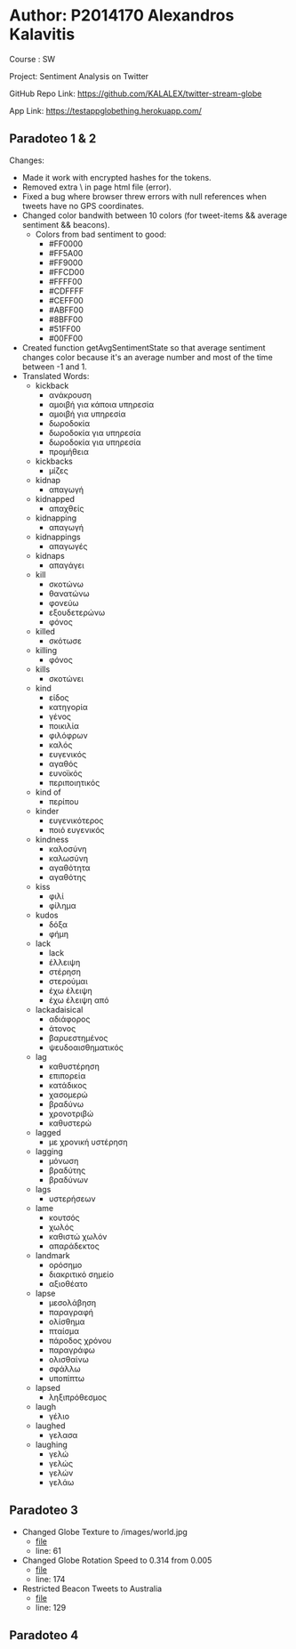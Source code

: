 # Author: P2014170 Alexandros Kalavitis


Course : SW


Project: Sentiment Analysis on Twitter


GitHub Repo Link: https://github.com/KALALEX/twitter-stream-globe


App Link: https://testappglobething.herokuapp.com/


## Paradoteo 1 & 2


Changes:

* Made it work with encrypted hashes for the tokens.
* Removed extra \ in page html file (error).
* Fixed a bug where browser threw errors with null references when tweets have no GPS coordinates.
* Changed color bandwith between 10 colors (for tweet-items && average sentiment && beacons).
  * Colors from bad sentiment to good:
    * #FF0000
    * #FF5A00
    * #FF9000
    * #FFCD00
    * #FFFF00
    * #CDFFFF
    * #CEFF00
    * #ABFF00
    * #8BFF00
    * #51FF00
    * #00FF00
* Created function getAvgSentimentState so that average sentiment changes color because it's an average number and most of the time between -1 and 1.
* Translated Words:
  * kickback
    * ανάκρουση
    * αμοιβή για κάποια υπηρεσία
    * αμοιβή για υπηρεσία
    * δωροδοκία
    * δωροδοκία για υπηρεσία
    * δωροδοκία για υπηρεσία
    * προμήθεια
  * kickbacks
    * μίζες
  * kidnap
    * απαγωγή
  * kidnapped
    * απαχθείς
  * kidnapping
    * απαγωγή
  * kidnappings
    * απαγωγές
  * kidnaps
    * απαγάγει
  * kill
    * σκοτώνω
    * θανατώνω
    * φονεύω
    * εξουδετερώνω
    * φόνος
  * killed
    * σκότωσε
  * killing
    * φόνος
  * kills
    * σκοτώνει
  * kind
    * είδος
    * κατηγορία
    * γένος
    * ποικιλία
    * φιλόφρων
    * καλός
    * ευγενικός
    * αγαθός
    * ευνοϊκός
    * περιποιητικός
  * kind of
    * περίπου
  * kinder
    * ευγενικότερος
    * ποιό ευγενικός
  * kindness
    * καλοσύνη
    * καλωσύνη
    * αγαθότητα
    * αγαθότης
  * kiss
    * φιλί
    * φίλημα
  * kudos
    * δόξα
    * φήμη
  * lack
    * lack
    * έλλειψη
    * στέρηση
    * στερούμαι
    * έχω έλειψη
    * έχω έλειψη από
  * lackadaisical
    * αδιάφορος
    * άτονος
    * βαρυεστημένος
    * ψευδοαισθηματικός
  * lag
    * καθυστέρηση
    * επιπορεία
    * κατάδικος
    * χασομερώ
    * βραδύνω
    * χρονοτριβώ
    * καθυστερώ
  * lagged
    * με χρονική υστέρηση
  * lagging
    * μόνωση
    * βραδύτης
    * βραδύνων
  * lags
    * υστερήσεων
  * lame
    * κουτσός
    * χωλός
    * καθιστώ χωλόν
    * απαράδεκτος
  * landmark
    * ορόσημο
    * διακριτικό σημείο
    * αξιοθέατο
  * lapse
    * μεσολάβηση
    * παραγραφή
    * ολίσθημα
    * πταίσμα
    * πάροδος χρόνου
    * παραγράφω
    * ολισθαίνω
    * σφάλλω
    * υποπίπτω
  * lapsed
    * ληξιπρόθεσμος
  * laugh
    * γέλιο
  * laughed
    * γελασα
  * laughing
    * γελώ
    * γελώς
    * γελών
    * γελάω


## Paradoteo 3


* Changed Globe Texture to /images/world.jpg
  * [file](https://github.com/KALALEX/twitter-stream-globe/blob/report/public/javascripts/TwitterStreamGlobe.js)
  * line: 61
* Changed Globe Rotation Speed to 0.314 from 0.005
  * [file](https://github.com/KALALEX/twitter-stream-globe/blob/report/public/javascripts/TwitterStreamGlobe.js)
  * line: 174
* Restricted Beacon Tweets to Australia
  * [file](https://github.com/KALALEX/twitter-stream-globe/blob/report/public/javascripts/TwitterStreamGlobe.js)
  * line: 129



## Paradoteo 4


